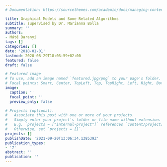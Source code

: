 ```yaml
---
# Documentation: https://sourcethemes.com/academic/docs/managing-content/

title: Graphical Models and Some Related Algorithms
subtitle: supervised by Dr. Marianna Bolla
summary: ''
authors:
- Máté Baranyi
tags: []
categories: []
date: '2018-01-01'
lastmod: 2020-08-29T18:03:59+02:00
featured: false
draft: false

# Featured image
# To use, add an image named `featured.jpg/png` to your page's folder.
# Focal points: Smart, Center, TopLeft, Top, TopRight, Left, Right, BottomLeft, Bottom, BottomRight.
image:
  caption: ''
  focal_point: ''
  preview_only: false

# Projects (optional).
#   Associate this post with one or more of your projects.
#   Simply enter your project's folder or file name without extension.
#   E.g. `projects = ["internal-project"]` references `content/project/deep-learning/index.md`.
#   Otherwise, set `projects = []`.
projects: []
publishDate: '2021-09-20T13:06:34.138539Z'
publication_types:
- '7'
abstract: ''
publication: ''
---
```

